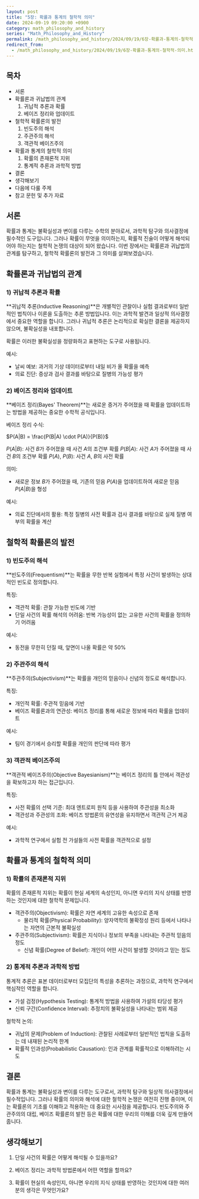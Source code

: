 ```yaml
---
layout: post
title: "5장: 확률과 통계의 철학적 의미"
date: 2024-09-19 09:20:00 +0900
category: math_philosophy_and_history
series: "Math_Philosophy_and_History"
permalink: /math_philosophy_and_history/2024/09/19/6장-확률과-통계의-철학적-의미.html
redirect_from:
  - /math_philosophy_and_history/2024/09/19/6장-확률과-통계의-철학적-의미.html
---
```


## 목차
- 서론
- 확률론과 귀납법의 관계
  1) 귀납적 추론과 확률
  2) 베이즈 정리와 업데이트
- 철학적 확률론의 발전
  1) 빈도주의 해석
  2) 주관주의 해석
  3) 객관적 베이즈주의
- 확률과 통계의 철학적 의미
  1) 확률의 존재론적 지위
  2) 통계적 추론과 과학적 방법
- 결론
- 생각해보기
- 다음에 다룰 주제
- 참고 문헌 및 추가 자료

## 서론
확률과 통계는 불확실성과 변이를 다루는 수학의 분야로서, 과학적 탐구와 의사결정에 필수적인 도구입니다. 그러나 확률이 무엇을 의미하는지, 확률적 진술이 어떻게 해석되어야 하는지는 철학적 논쟁의 대상이 되어 왔습니다. 이번 장에서는 확률론과 귀납법의 관계를 탐구하고, 철학적 확률론의 발전과 그 의미를 살펴보겠습니다.

## 확률론과 귀납법의 관계
### 1) 귀납적 추론과 확률
**귀납적 추론(Inductive Reasoning)**은 개별적인 관찰이나 실험 결과로부터 일반적인 법칙이나 이론을 도출하는 추론 방법입니다. 이는 과학적 발견과 일상적 의사결정에서 중요한 역할을 합니다. 그러나 귀납적 추론은 논리적으로 확실한 결론을 제공하지 않으며, 불확실성을 내포합니다.

확률은 이러한 불확실성을 정량화하고 표현하는 도구로 사용됩니다.

예시:

- 날씨 예보: 과거의 기상 데이터로부터 내일 비가 올 확률을 예측
- 의료 진단: 증상과 검사 결과를 바탕으로 질병의 가능성 평가

### 2) 베이즈 정리와 업데이트
**베이즈 정리(Bayes' Theorem)**는 새로운 증거가 주어졌을 때 확률을 업데이트하는 방법을 제공하는 중요한 수학적 공식입니다.

베이즈 정리 수식:

$P(A|B) = \frac{P(B|A) \cdot P(A)}{P(B)}$

$P(A|B)$: 사건 $B$가 주어졌을 때 사건 $A$의 조건부 확률
$P(B|A)$: 사건 $A$가 주어졌을 때 사건 $B$의 조건부 확률
$P(A)$, $P(B)$: 사건 $A$, $B$의 사전 확률

의미:

- 새로운 정보 $B$가 주어졌을 때, 기존의 믿음 $P(A)$을 업데이트하여 새로운 믿음 $P(A|B)$을 형성

예시:

- 의료 진단에서의 활용: 특정 질병의 사전 확률과 검사 결과를 바탕으로 실제 질병 여부의 확률을 계산

## 철학적 확률론의 발전
### 1) 빈도주의 해석
**빈도주의(Frequentism)**는 확률을 무한 반복 실험에서 특정 사건이 발생하는 상대적인 빈도로 정의합니다.

특징:

- 객관적 확률: 관찰 가능한 빈도에 기반
- 단일 사건의 확률 해석의 어려움: 반복 가능성이 없는 고유한 사건의 확률을 정의하기 어려움

예시:

- 동전을 무한히 던질 때, 앞면이 나올 확률은 약 50%

### 2) 주관주의 해석
**주관주의(Subjectivism)**는 확률을 개인의 믿음이나 신념의 정도로 해석합니다.

특징:

- 개인적 확률: 주관적 믿음에 기반
- 베이즈 확률론과의 연관성: 베이즈 정리를 통해 새로운 정보에 따라 확률을 업데이트

예시:

- 팀이 경기에서 승리할 확률을 개인의 판단에 따라 평가

### 3) 객관적 베이즈주의
**객관적 베이즈주의(Objective Bayesianism)**는 베이즈 정리의 틀 안에서 객관성을 확보하고자 하는 접근입니다.

특징:

- 사전 확률의 선택 기준: 최대 엔트로피 원칙 등을 사용하여 주관성을 최소화
- 객관성과 주관성의 조화: 베이즈 방법론의 유연성을 유지하면서 객관적 근거 제공

예시:

- 과학적 연구에서 실험 전 가설들의 사전 확률을 객관적으로 설정

## 확률과 통계의 철학적 의미
### 1) 확률의 존재론적 지위
확률의 존재론적 지위는 확률이 현실 세계의 속성인지, 아니면 우리의 지식 상태를 반영하는 것인지에 대한 철학적 문제입니다.

- 객관주의(Objectivism): 확률은 자연 세계의 고유한 속성으로 존재
  - 물리적 확률(Physical Probability): 양자역학의 불확정성 원리 등에서 나타나는 자연의 근본적 불확실성
- 주관주의(Subjectivism): 확률은 지식이나 정보의 부족을 나타내는 주관적 믿음의 정도
  - 신념 확률(Degree of Belief): 개인이 어떤 사건이 발생할 것이라고 믿는 정도

### 2) 통계적 추론과 과학적 방법
통계적 추론은 표본 데이터로부터 모집단의 특성을 추론하는 과정으로, 과학적 연구에서 핵심적인 역할을 합니다.

- 가설 검정(Hypothesis Testing): 통계적 방법을 사용하여 가설의 타당성 평가
- 신뢰 구간(Confidence Interval): 추정치의 불확실성을 나타내는 범위 제공

철학적 논의:

- 귀납의 문제(Problem of Induction): 관찰된 사례로부터 일반적인 법칙을 도출하는 데 내재된 논리적 한계
- 확률적 인과성(Probabilistic Causation): 인과 관계를 확률적으로 이해하려는 시도

## 결론
확률과 통계는 불확실성과 변이를 다루는 도구로서, 과학적 탐구와 일상적 의사결정에서 필수적입니다. 그러나 확률의 의미와 해석에 대한 철학적 논쟁은 여전히 진행 중이며, 이는 확률론의 기초를 이해하고 적용하는 데 중요한 시사점을 제공합니다. 빈도주의와 주관주의의 대립, 베이즈 확률론의 발전 등은 확률에 대한 우리의 이해를 더욱 깊게 만들어 줍니다.

## 생각해보기
1. 단일 사건의 확률은 어떻게 해석될 수 있을까요?

2. 베이즈 정리는 과학적 방법론에서 어떤 역할을 할까요?

3. 확률이 현실의 속성인지, 아니면 우리의 지식 상태를 반영하는 것인지에 대한 여러분의 생각은 무엇인가요?